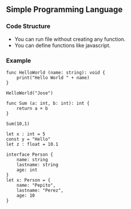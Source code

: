## Simple Programming Language

### Code Structure

- You can run file without creating any function.
- You can define functions like javascript.
  
### Example

```
func HelloWorld (name: string): void {
    print("Hello World " + name)
}

HelloWorld("Jose")
```

```
func Sum (a: int, b: int): int {
    return a + b
}

Sum(10,1)
```

```
let x : int = 5
const y = "Hello"
let z : float = 10.1
```

```
interface Person {
    name: string
    lastname: string
    age: int
}
let x: Person = {
    name: "Pepito",
    lastname: "Perez",
    age: 10
}
```